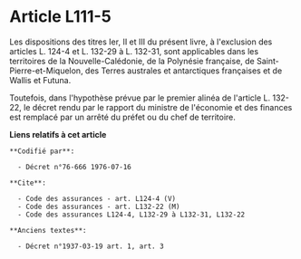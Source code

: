 # Article L111-5

Les dispositions des titres Ier, II et III du présent livre, à l'exclusion des articles L. 124-4 et L. 132-29 à L. 132-31,
sont applicables dans les territoires de la Nouvelle-Calédonie, de la Polynésie française, de Saint-Pierre-et-Miquelon, des
Terres australes et antarctiques françaises et de Wallis et Futuna.

Toutefois, dans l'hypothèse prévue par le premier alinéa de l'article L. 132-22, le décret rendu par le rapport du ministre
de l'économie et des finances est remplacé par un arrêté du préfet ou du chef de territoire.

**Liens relatifs à cet article**

	**Codifié par**:

	  - Décret n°76-666 1976-07-16

	**Cite**:

	  - Code des assurances - art. L124-4 (V)
	  - Code des assurances - art. L132-22 (M)
	  - Code des assurances L124-4, L132-29 à L132-31, L132-22

	**Anciens textes**:

	  - Décret n°1937-03-19 art. 1, art. 3
